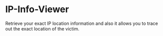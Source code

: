 # IP-Info-Viewer
Retrieve your exact IP location information and also it allows you to trace out the exact location of the victim.
